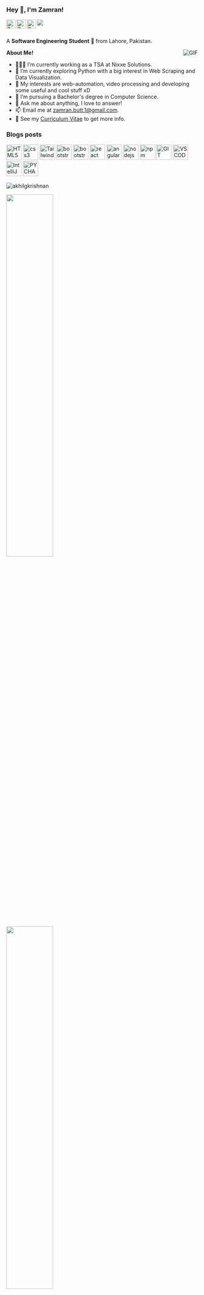 <!-- <h3 title="hehehe"> Hi there! 👋</h3> -->

<!--
**ZamranxD/ZamranxD** is a ✨ _special_ ✨ repository because its `README.md` (this file) appears on your GitHub profile.

Here are some ideas to get you started:

- 🔭 I’m currently working on ...
- 🌱 I’m currently learning ...
- 👯 I’m looking to collaborate on ...
- 🤔 I’m looking for help with ...
- 💬 Ask me about ...
- 📫 How to reach me: ...
- 😄 Pronouns: ...
- ⚡ Fun fact: ...
-->
<h3 title="hehehe"> Hey 👋, I'm Zamran!</h3>

<a href="https://www.linkedin.com/in/zamranxd/">
  <img align="left" alt="Zamran's LinkdeIn" width="24px" src="https://cdn.jsdelivr.net/npm/simple-icons@v3/icons/linkedin.svg" />
</a>
<a href="https://www.instagram.com/zamranxd/">
  <img align="left" alt="Zamran's Instagram" width="24px" src="https://cdn.jsdelivr.net/npm/simple-icons@v3/icons/instagram.svg" />
</a>
<a href="https://www.facebook.com/ZamranxD">
  <img align="left" alt="Zamran's Facebook" width="24px" src="https://cdn.jsdelivr.net/npm/simple-icons@v3/icons/facebook.svg" />
</a>
<img src="https://komarev.com/ghpvc/?username=ZamranxD&color=blueviolet" align="left">



<br />
<br />

A **Software Engineering Student** 🚀 from Lahore, Pakistan.
 <!-- Currently, I'm a Community Team Member 🙍🏽‍♂️ [@CallmeMehdi](https://github.com/CallmeMehdi), Kaggler 👨🏽‍💻 [@Kaggle](https://www.kaggle.com/mehdimabrouki), and an Artificial Intelligence intern 👨🏽‍💼.  -->

  <img align="right" alt="GIF" src="https://i.pinimg.com/originals/e4/26/70/e426702edf874b181aced1e2fa5c6cde.gif" />

**About Me!**

- 👨🏽‍💻 I’m currently working as a TSA at Nixxe Solutions.
- 🌱 I’m currently exploring Python with a big interest in Web Scraping and Data Visualization. 
- 🤔 My interests are web-automation, video processing and developing some useful and cool stuff xD
- 💼 I’m pursuing a Bachelor's degree in Computer Science.
- 💬 Ask me about anything, I love to answer!
- 📫 Email me at [zamran.butt.1@gmail.com](mailto:zamran.butt.1@gmail.com).
- 📝 See my [Curriculum Vitae](https://drive.google.com/file/d/1PxlxLA6vGXslYmwybcA_dlr4uQhq-tkm/view?usp=sharing) to get more info.

### Blogs posts
<!-- BLOG-POST-LIST:START -->
<!-- BLOG-POST-LIST:END -->

<p align="left">
    <img
        src="https://img.icons8.com/color/344/html-5--v1.png"
        alt="HTML5"
        width="40"
        height="40"
    />
    <img
        src="https://img.icons8.com/color/344/css3.png"
        alt="css3"
        width="40"
        height="40"
    />
    <img
        src="https://tailwindcss.com/_next/static/media/tailwindcss-mark.79614a5f61617ba49a0891494521226b.svg"
        alt="Tailwindcss"
        width="40"
        height="40"
    />
    <img
        src="https://img.icons8.com/color/344/bootstrap.png"
        alt="bootstrap"
        width="40"
        height="40"
    />
    <img
        src="https://img.icons8.com/color/344/javascript--v1.png"
        alt="bootstrap"
        width="40"
        height="40"
    />
    <img
        src="https://img.icons8.com/color/344/react-native.png"
        alt="react"
        width="40"
        height="40"
    />
    <img
        src="https://img.icons8.com/color/344/angularjs.png"
        alt="angularjs"
        width="40"
        height="40"
    />
    <img
        src="https://img.icons8.com/color/344/nodejs.png"
        alt="nodejs"
        width="40"
        height="40"
    />
    <img
        src="https://img.icons8.com/color/344/npm.png"
        alt="npm"
        width="40"
        height="40"
    />
    <img src="https://img.icons8.com/color/344/git.png" alt="GIT" width="40" height="40" />
    <img
        src="https://img.icons8.com/color/344/visual-studio-code-2019.png"
        alt="VSCODE"
        width="40"
        height="40"
    />
    <img
        src="https://img.icons8.com/color/344/intellij-idea.png"
        alt="IntelliJ"
        width="40"
        height="40"
    />
    <img
        src="https://img.icons8.com/color/344/pycharm.png"
        alt="PYCHARM"
        width="40"
        height="40"
    />
</p>
<p>
	<img
		align="left"
		src="https://github-readme-stats.vercel.app/api/top-langs/?username=akhilgkrishnan&layout=compact&hide=html"
		alt="akhilgkrishnan"
	/>
</p>



<br/>
<p align="left">
  <a href="https://abhigyantrips.dev/">
  <img width="49.5%" src="https://github-readme-stats.vercel.app/api?username=AdithyaDeSilva&show_icons=true&theme=gruvbox&hide_border=true" />
	  <br />
    <img width="49.5%" src="https://github-readme-streak-stats.herokuapp.com/?user=AdithyaDeSilva&theme=gruvbox&hide_border=true" />
  </a>
</p>
<br />

⭐️ From [ZamranxD](https://github.com/ZamranxD)


----
Credit: [ZamranxD](https://github.com/ZamranxD)
